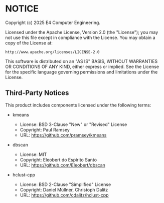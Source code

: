 # NOTICE

Copyright (c) 2025 E4 Computer Engineering.

Licensed under the Apache License, Version 2.0 (the "License");
you may not use this file except in compliance with the License.
You may obtain a copy of the License at:

    http://www.apache.org/licenses/LICENSE-2.0

This software is distributed on an "AS IS" BASIS, WITHOUT WARRANTIES OR CONDITIONS OF ANY KIND, either express or implied.
See the License for the specific language governing permissions and limitations under the License.

## Third-Party Notices

This product includes components licensed under the following terms:

- kmeans
   - License: BSD 3-Clause "New" or "Revised" License
   - Copyright: Paul Ramsey
   - URL: https://github.com/pramsey/kmeans

- dbscan
   - License: MIT
   - Copyright: Eleobert do Espírito Santo
   - URL: https://github.com/Eleobert/dbscan

- hclust-cpp
   - License: BSD 2-Clause "Simplified" License
   - Copyright: Daniel Müllner, Christoph Dalitz
   - URL: https://github.com/cdalitz/hclust-cpp
